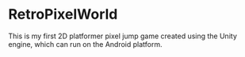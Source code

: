 # RetroPixelWorld
This is my first 2D platformer pixel jump game created using the Unity engine, which can run on the Android platform.
